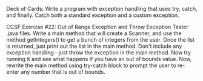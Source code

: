Deck of Cards:
 Write a program with exception handling that uses try, catch, and finally.
 Catch both a standard exception and a custom exception.

CCSF Exercise #22:
  Out of Range Exception and Throw Exception Tester .java files.
  Write a main method that will create a Scanner, and use the method getIntegers() to get a bunch of integers from the user. 
  Once the list is returned, just print out the list in the main method.
  Don't include any exception handling--just throw the exception in the main method.
  Now try running it and see what happens if you have an out of bounds value.
  Now, rewrite the main method using try-catch block to prompt the user to re-enter any number that is out of bounds.

